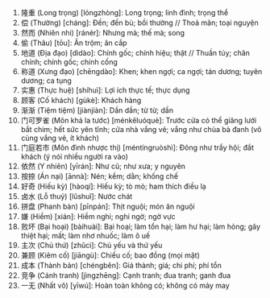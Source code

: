 1. 隆重 (Long trọng) [lóngzhòng]: Long trọng; linh đình; trọng thể
2. 偿 (Thường) [cháng]: Đền; đền bù; bồi thường // Thoả mãn; toại nguyện
3. 然而 (Nhiên nhi) [ránér]: Nhưng mà; thế mà; song
4. 偷 (Thâu) [tōu]: Ăn trộm; ăn cắp
5. 地道 (Địa đạo) [dìdào]: Chính gốc; chính hiệu; thật // Thuần túy; chân chính; chính gốc; chính cống
6. 称道 (Xưng đạo) [chēngdào]: Khen; khen ngợi; ca ngợi; tán dương; tuyên dương; ca tụng
7. 实惠 (Thực huệ) [shíhuì]: Lợi ích thực tế; thực dụng
8. 顾客 (Cố khách) [gùkè]: Khách hàng
9. 渐渐 (Tiệm tiệm) [jiànjiàn]: Dần dần; từ từ; dần
10. 门可罗雀 (Môn khả la tước) [ménkěluóquè]: Trước cửa có thể giăng lưới bắt chim; hết sức yên tĩnh; cửa nhà vắng vẻ; vắng như chùa bà đanh (vô cùng vắng vẻ, ít khách)
11. 门庭若市 (Môn đình nhược thị) [méntíngruòshì]: Đông như trẩy hội; đắt khách (ý nói nhiều người ra vào)
12. 依然 (Y nhiên) [yīrán]: Như cũ; như xưa; y nguyên
13. 按捺 (Án nại) [ānnà]: Nén; kềm; dằn; khống chế
14. 好奇 (Hiếu kỳ) [hàoqí]: Hiếu kỳ; tò mò; ham thích điều lạ
15. 卤水 (Lỗ thuỷ) [lǔshuǐ]: Nước chát
16. 拼盘 (Phanh bàn) [pīnpán]: Thịt nguội; món ăn nguội
17. 嫌 (Hiềm) [xián]: Hiềm nghi; nghi ngờ; ngờ vực
18. 败坏 (Bại hoại) [bàihuài]: Bại hoại; làm tổn hại; làm hư hại; làm hỏng; gây thiệt hại; mất; làm nhơ nhuốc; làm ô uế
19. 主次 (Chủ thứ) [zhǔcì]: Chủ yếu và thứ yếu
20. 兼顾 (Kiêm cố) [jiāngù]: Chiếu cố; bao đồng (mọi mặt)
21. 成本 (Thành bản) [chéngběn]: Giá thành; giá; chi phí; phí tổn
22. 竞争 (Cánh tranh) [jìngzhēng]: Cạnh tranh; đua tranh; ganh đua
23. 一无 (Nhất vô) [yīwú]: Hoàn toàn không có; không có mảy may